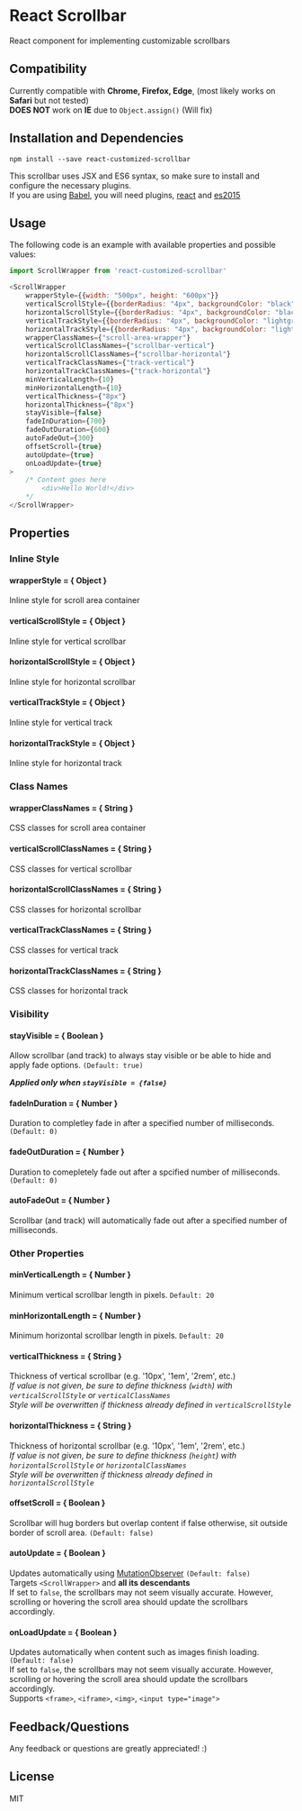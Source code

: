 # React Scrollbar

React component for implementing customizable scrollbars

## Compatibility

Currently compatible with **Chrome, Firefox, Edge**, (most likely works on **Safari** but not tested)  
**DOES NOT** work on **IE** due to `Object.assign()` (Will fix)

## Installation and Dependencies

```
npm install --save react-customized-scrollbar
```

This scrollbar uses JSX and ES6 syntax, so make sure to install and configure the necessary plugins.  
If you are using [Babel](https://babeljs.io/), you will need plugins, [react](https://babeljs.io/docs/plugins/preset-react/) and [es2015](https://babeljs.io/docs/plugins/preset-es2015/) 

## Usage

The following code is an example with available properties and possible values: 
```javascript
import ScrollWrapper from 'react-customized-scrollbar' 

<ScrollWrapper
    wrapperStyle={{width: "500px", height: "600px"}}
    verticalScrollStyle={{borderRadius: "4px", backgroundColor: "black"}}
    horizontalScrollStyle={{borderRadius: "4px", backgroundColor: "black"}}
    verticalTrackStyle={{borderRadius: "4px", backgroundColor: "lightgrey"}}
    horizontalTrackStyle={{borderRadius: "4px", backgroundColor: "lightgrey"}}
    wrapperClassNames={"scroll-area-wrapper"}
    verticalScrollClassNames={"scrollbar-vertical"}
    horizontalScrollClassNames={"scrollbar-horizontal"}
    verticalTrackClassNames={"track-vertical"}
    horizontalTrackClassNames={"track-horizontal"}
    minVerticalLength={10}
    minHorizontalLength={10}
    verticalThickness={"8px"}
    horizontalThickness={"8px"}
    stayVisible={false}
    fadeInDuration={700}
    fadeOutDuration={600}
    autoFadeOut={300}
    offsetScroll={true}
    autoUpdate={true}
    onLoadUpdate={true}
>
    /* Content goes here        
        <div>Hello World!</div> 
    */
</ScrollWrapper>
```
## Properties

### Inline Style
#### wrapperStyle = { Object }  
Inline style for scroll area container  

#### verticalScrollStyle = { Object }  
Inline style for vertical scrollbar  

#### horizontalScrollStyle = { Object }  
Inline style for horizontal scrollbar  

#### verticalTrackStyle = { Object }  
Inline style for vertical track  

#### horizontalTrackStyle = { Object }  
Inline style for horizontal track  

### Class Names
#### wrapperClassNames = { String }  
CSS classes for scroll area container  

#### verticalScrollClassNames = { String }  
CSS classes for vertical scrollbar  

#### horizontalScrollClassNames = { String }  
CSS classes for horizontal scrollbar  

#### verticalTrackClassNames = { String }  
CSS classes for vertical track  

#### horizontalTrackClassNames = { String }  
CSS classes for horizontal track

### Visibility
#### stayVisible = { Boolean }  
Allow scrollbar (and track) to always stay visible or be able to hide and apply fade options. `(Default: true)`  
  
***Applied only when `stayVisible = {false}`***  
#### fadeInDuration = { Number }  
Duration to completley fade in after a specified number of milliseconds. `(Default: 0)`  

#### fadeOutDuration = { Number }  
Duration to comepletely fade out after a spcified number of milliseconds. `(Default: 0)`  

#### autoFadeOut = { Number }  
Scrollbar (and track) will automatically fade out after a specified number of milliseconds. 

### Other Properties
#### minVerticalLength = { Number }  
Minimum vertical scrollbar length in pixels. `Default: 20`  

#### minHorizontalLength = { Number }  
Minimum horizontal scrollbar length in pixels. `Default: 20`  

#### verticalThickness = { String }  
Thickness of vertical scrollbar (e.g. '10px', '1em', '2rem', etc.)  
*If value is not given, be sure to define thickness (`width`) with `verticalScrollStyle` or `verticalClassNames`*  
*Style will be overwritten if thickness already defined in `verticalScrollStyle`*  

#### horizontalThickness = { String }  
Thickness of horizontal scrollbar (e.g. '10px', '1em', '2rem', etc.)  
*If value is not given, be sure to define thickness (`height`) with `horizontalScrollStyle` or `horizontalClassNames`*  
*Style will be overwritten if thickness already defined in `horizontalScrollStyle`*  

#### offsetScroll = { Boolean }  
Scrollbar will hug borders but overlap content if false otherwise, sit outside border of scroll area. `(Default: false)`  

#### autoUpdate = { Boolean }  
Updates automatically using [MutationObserver](https://developer.mozilla.org/en-US/docs/Web/API/MutationObserver) `(Default: false)`  
Targets `<ScrollWrapper>` and **all its descendants**  
If set to `false`, the scrollbars may not seem visually accurate. However, scrolling or hovering the scroll area should update the scrollbars accordingly.  

#### onLoadUpdate = { Boolean }  
Updates automatically when content such as images finish loading. `(Default: false)`  
If set to `false`, the scrollbars may not seem visually accurate. However, scrolling or hovering the scroll area should update the scrollbars accordingly.  
Supports `<frame>`, `<iframe>`, `<img>`, `<input type="image">`  

## Feedback/Questions

Any feedback or questions are  greatly appreciated! :)

## License

MIT